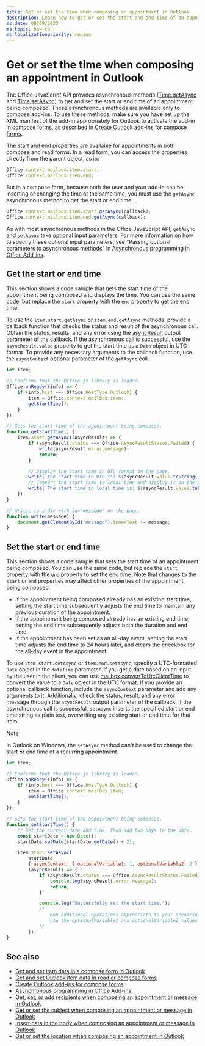 ```yaml
---
title: Get or set the time when composing an appointment in Outlook
description: Learn how to get or set the start and end time of an appointment in an Outlook add-in.
ms.date: 08/09/2023
ms.topic: how-to
ms.localizationpriority: medium
---
```


# Get or set the time when composing an appointment in Outlook

The Office JavaScript API provides asynchronous methods ([Time.getAsync](/javascript/api/outlook/office.time#outlook-office-time-getasync-member(1)) and [Time.setAsync](/javascript/api/outlook/office.time#outlook-office-time-setasync-member(1))) to get and set the start or end time of an appointment being composed. These asynchronous methods are available only to compose add-ins. To use these methods, make sure you have set up the XML manifest of the add-in appropriately for Outlook to activate the add-in in compose forms, as described in [Create Outlook add-ins for compose forms](compose-scenario.md).

The [start](/javascript/api/requirement-sets/outlook/preview-requirement-set/office.context.mailbox.item#properties) and [end](/javascript/api/requirement-sets/outlook/preview-requirement-set/office.context.mailbox.item#properties) properties are available for appointments in both compose and read forms. In a read form, you can access the properties directly from the parent object, as in:

```js
Office.context.mailbox.item.start;
Office.context.mailbox.item.end;
```

But in a compose form, because both the user and your add-in can be inserting or changing the time at the same time, you must use the `getAsync` asynchronous method to get the start or end time.

```js
Office.context.mailbox.item.start.getAsync(callback);
Office.context.mailbox.item.end.getAsync(callback);
```

As with most asynchronous methods in the Office JavaScript API, `getAsync` and `setAsync` take optional input parameters. For more information on how to specify these optional input parameters, see "Passing optional parameters to asynchronous methods" in [Asynchronous programming in Office Add-ins](../develop/asynchronous-programming-in-office-add-ins.md).

## Get the start or end time

This section shows a code sample that gets the start time of the appointment being composed and displays the time. You can use the same code, but replace the `start` property with the `end` property to get the end time.

To use the `item.start.getAsync` or `item.end.getAsync` methods, provide a callback function that checks the status and result of the asynchronous call. Obtain the status, results, and any error using the [asyncResult](/javascript/api/office/office.asyncresult) output parameter of the callback. If the asynchronous call is successful, use the `asyncResult.value` property to get the start time as a `Date` object in UTC format. To provide any necessary arguments to the callback function, use the `asyncContext` optional parameter of the `getAsync` call.

```js
let item;

// Confirms that the Office.js library is loaded.
Office.onReady((info) => {
    if (info.host === Office.HostType.Outlook) {
        item = Office.context.mailbox.item;
        getStartTime();
    }
});

// Gets the start time of the appointment being composed.
function getStartTime() {
    item.start.getAsync((asyncResult) => {
        if (asyncResult.status === Office.AsyncResultStatus.Failed) {
            write(asyncResult.error.message);
            return;
        }

        // Display the start time in UTC format on the page.
        write(`The start time in UTC is: ${asyncResult.value.toString()}`);
        // Convert the start time to local time and display it on the page.
        write(`The start time in local time is: ${asyncResult.value.toLocaleString()}`);
    });
}

// Writes to a div with id="message" on the page.
function write(message) {
    document.getElementById("message").innerText += message;
}
```

## Set the start or end time

This section shows a code sample that sets the start time of an appointment being composed. You can use the same code, but replace the `start` property with the `end` property to set the end time. Note that changes to the `start` or `end` properties may affect other properties of the appointment being composed.

- If the appointment being composed already has an existing start time, setting the start time subsequently adjusts the end time to maintain any previous duration of the appointment.
- If the appointment being composed already has an existing end time, setting the end time subsequently adjusts both the duration and end time.
- If the appointment has been set as an all-day event, setting the start time adjusts the end time to 24 hours later, and clears the checkbox for the all-day event in the appointment.

To use `item.start.setAsync` or `item.end.setAsync`, specify a UTC-formatted `Date` object in the `dateTime` parameter. If you get a date based on an input by the user in the client, you can use [mailbox.convertToUtcClientTime](/javascript/api/outlook/office.mailbox#outlook-office-mailbox-converttoutcclienttime-member(1)) to convert the value to a `Date` object in the UTC format. If you provide an optional callback function, include the `asyncContext` parameter and add any arguments to it. Additionally, check the status, result, and any error message through the `asyncResult` output parameter of the callback. If the asynchronous call is successful, `setAsync` inserts the specified start or end time string as plain text, overwriting any existing start or end time for that item.

> [!NOTE]
> In Outlook on Windows, the `setAsync` method can't be used to change the start or end time of a recurring appointment.

```js
let item;

// Confirms that the Office.js library is loaded.
Office.onReady((info) => {
    if (info.host === Office.HostType.Outlook) {
        item = Office.context.mailbox.item;
        setStartTime();
    }
});

// Sets the start time of the appointment being composed.
function setStartTime() {
    // Get the current date and time, then add two days to the date.
    const startDate = new Date();
    startDate.setDate(startDate.getDate() + 2);

    item.start.setAsync(
        startDate,
        { asyncContext: { optionalVariable1: 1, optionalVariable2: 2 } },
        (asyncResult) => {
            if (asyncResult.status === Office.AsyncResultStatus.Failed) {
                console.log(asyncResult.error.message);
                return;
            }

            console.log("Successfully set the start time.");
            /*
                Run additional operations appropriate to your scenario and
                use the optionalVariable1 and optionalVariable2 values as needed.
            */
        });
}
```

## See also

- [Get and set item data in a compose form in Outlook](get-and-set-item-data-in-a-compose-form.md)
- [Get and set Outlook item data in read or compose forms](item-data.md)
- [Create Outlook add-ins for compose forms](compose-scenario.md)
- [Asynchronous programming in Office Add-ins](../develop/asynchronous-programming-in-office-add-ins.md)
- [Get, set, or add recipients when composing an appointment or message in Outlook](get-set-or-add-recipients.md)  
- [Get or set the subject when composing an appointment or message in Outlook](get-or-set-the-subject.md)
- [Insert data in the body when composing an appointment or message in Outlook](insert-data-in-the-body.md)
- [Get or set the location when composing an appointment in Outlook](get-or-set-the-location-of-an-appointment.md)
